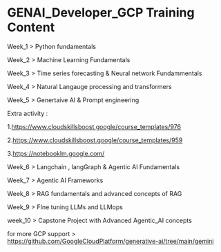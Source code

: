# GENAI_Developer_GCP Training Content

Week_1 >  Python fundamentals

Week_2 > Machine Learning Fundamentals

Week_3 > Time series forecasting & Neural network Fundammentals

Week_4 > Natural Langauge processing and transformers

Week_5 > Genertaive AI & Prompt engineering

Extra activity :

  1.https://www.cloudskillsboost.google/course_templates/976

  2.https://www.cloudskillsboost.google/course_templates/959
  
  3.https://notebooklm.google.com/

Week_6 > Langchain , langGraph & Agentic AI Fundamentals

Week_7 > Agentic AI Frameworks

Week_8 > RAG fundamentals and advanced concepts of RAG 

Week_9 > FIne tuning LLMs and LLMops

week_10 > Capstone Project with Advanced Agentic_AI concepts

for more GCP support > https://github.com/GoogleCloudPlatform/generative-ai/tree/main/gemini
